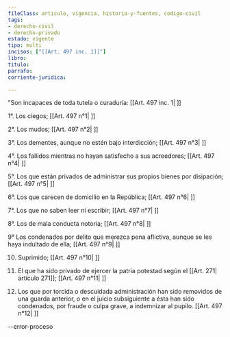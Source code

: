 ```yaml
---
fileClass: articulo, vigencia, historia-y-fuentes, codigo-civil
tags:
- derecho-civil
- derecho-privado
estado: vigente
tipo: multi
incisos: ["[[Art. 497 inc. 1]]"]
libro:
titulo:
parrafo:
corriente-juridica:

---
```

"Son incapaces de toda tutela o curaduría: [[Art. 497 inc. 1| ]]

1°. Los ciegos; [[Art. 497 n°1| ]]

2°. Los mudos; [[Art. 497 n°2| ]]

3°. Los dementes, aunque no estén bajo interdicción; [[Art. 497 n°3| ]]

4°. Los fallidos mientras no hayan satisfecho a sus acreedores; [[Art. 497 n°4| ]]

5°. Los que están privados de administrar sus propios bienes por disipación; [[Art. 497 n°5| ]]

6°. Los que carecen de domicilio en la República; [[Art. 497 n°6| ]]

7°. Los que no saben leer ni escribir; [[Art. 497 n°7| ]]

8°. Los de mala conducta notoria; [[Art. 497 n°8| ]]

9° Los condenados por delito que merezca pena aflictiva, aunque se les haya indultado de ella; [[Art. 497 n°9| ]]

10. Suprimido; [[Art. 497 n°10| ]]

11. El que ha sido privado de ejercer la patria potestad según el [[Art. 271| artículo 271]]; [[Art. 497 n°11| ]]

12. Los que por torcida o descuidada administración han sido removidos de una guarda anterior, o en el juicio subsiguiente a ésta han sido condenados, por fraude o culpa grave, a indemnizar al pupilo. [[Art. 497 n°12| ]]

--error-proceso